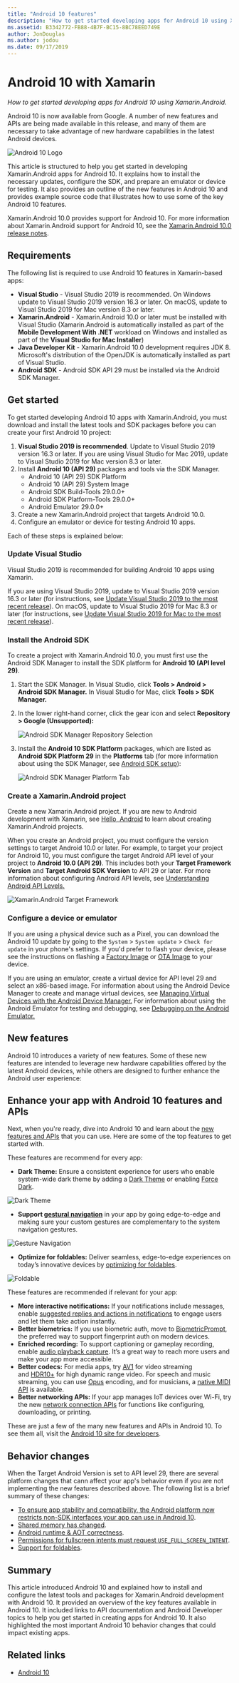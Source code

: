 ```yaml
---
title: "Android 10 features"
description: "How to get started developing apps for Android 10 using Xamarin.Android."
ms.assetid: B3342772-FB88-4B7F-BC15-8BC78EED749E
author: JonDouglas
ms.author: jodou
ms.date: 09/17/2019
---
```

# Android 10 with Xamarin

_How to get started developing apps for Android 10 using Xamarin.Android._

Android 10 is now available from Google. A number of new features and APIs are being made available in this release, and many of them are necessary to take advantage of new hardware capabilities in the latest Android devices.

![Android 10 Logo](~/android/platform/android-10-images/android10_black.png)

This article is structured to help you get started in developing Xamarin.Android apps for Android 10. It explains how to install the necessary updates, configure the SDK, and prepare an emulator or device for testing. It also provides an outline of the new features in Android 10 and provides example source code that illustrates how to use some of the key Android 10 features.

Xamarin.Android 10.0 provides support for Android 10. For more information about Xamarin.Android support for Android 10, see the [Xamarin.Android 10.0 release notes](https://docs.microsoft.com/xamarin/android/release-notes/10/10.0).

## Requirements

The following list is required to use Android 10 features in Xamarin-based apps:

- **Visual Studio** - Visual Studio 2019 is recommended. On Windows update to Visual Studio 2019 version 16.3 or later. On macOS, update to Visual Studio 2019 for Mac version 8.3 or later.
- **Xamarin.Android** - Xamarin.Android 10.0 or later must be installed with Visual Studio (Xamarin.Android is automatically installed as part of the **Mobile Development With .NET** workload on Windows and installed as part of the **Visual Studio for Mac Installer**)
- **Java Developer Kit** - Xamarin.Android 10.0 development requires JDK 8. Microsoft's distribution of the OpenJDK is automatically installed as part of Visual Studio.
- **Android SDK** - Android SDK API 29 must be installed via the Android SDK Manager.

## Get started

To get started developing Android 10 apps with Xamarin.Android, you must download and install the latest tools and SDK packages before you can create your first Android 10 project:

1. **Visual Studio 2019 is recommended**. Update to Visual Studio 2019 version 16.3 or later. If you are using Visual Studio for Mac 2019, update to Visual Studio 2019 for Mac version 8.3 or later.
2. Install **Android 10 (API 29)** packages and tools via the SDK Manager.
    - Android 10 (API 29) SDK Platform
    - Android 10 (API 29) System Image
    - Android SDK Build-Tools 29.0.0+
    - Android SDK Platform-Tools 29.0.0+
    - Android Emulator 29.0.0+
3. Create a new Xamarin.Android project that targets Android 10.0.
4. Configure an emulator or device for testing Android 10 apps.

Each of these steps is explained below:

### Update Visual Studio

Visual Studio 2019 is recommended for building Android 10 apps using Xamarin.

If you are using Visual Studio 2019, update to Visual Studio 2019 version 16.3 or later (for instructions, see [Update Visual Studio 2019 to the most recent release](https://docs.microsoft.com/visualstudio/install/update-visual-studio)). On macOS, update to Visual Studio 2019 for Mac 8.3 or later (for instructions, see [Update Visual Studio 2019 for Mac to the most recent release](https://docs.microsoft.com/en-us/visualstudio/mac/update)).

### Install the Android SDK

To create a project with Xamarin.Android 10.0, you must first use the Android SDK Manager to install the SDK platform for **Android 10 (API level 29)**.

1. Start the SDK Manager. In Visual Studio, click **Tools > Android > Android SDK Manager.** In Visual Studio for Mac, click **Tools > SDK Manager.**
2. In the lower right-hand corner, click the gear icon and select **Repository > Google (Unsupported):**

    ![Android SDK Manager Repository Selection](~/android/platform/android-10-images/sdkrepository.png)

3. Install the **Android 10 SDK Platform** packages, which are listed as **Android SDK Platform 29** in the **Platforms** tab (for more information about using the SDK Manager, see [Android SDK setup](https://docs.microsoft.com/en-us/xamarin/android/get-started/installation/android-sdk)):

    ![Android SDK Manager Platform Tab](~/android/platform/android-10-images/sdkplatforms.png)

### Create a Xamarin.Android project

Create a new Xamarin.Android project. If you are new to Android development with Xamarin, see [Hello, Android](https://docs.microsoft.com/en-us/xamarin/android/get-started/hello-android/index) to learn about creating Xamarin.Android projects.

When you create an Android project, you must configure the version settings to target Android 10.0 or later. For example, to target your project for Android 10, you must configure the target Android API level of your project to **Android 10.0 (API 29)**. This includes both your **Target Framework Version** and **Target Android SDK Version** to API 29 or later. For more information about configuring Android API levels, see [Understanding Android API Levels.](https://docs.microsoft.com/en-us/xamarin/android/app-fundamentals/android-api-levels)

![Xamarin.Android Target Framework](~/android/platform/android-10-images/targetframework.png)

### Configure a device or emulator

If you are using a physical device such as a Pixel, you can download the Android 10 update by going to the `System` > `System update` > `Check for update` in your phone's settings. If you'd prefer to flash your device, please see the instructions on flashing a [Factory Image](https://developers.google.com/android/ota) or [OTA Image](https://developers.google.com/android/ota) to your device.

If you are using an emulator, create a virtual device for API level 29 and select an x86-based image. For information about using the Android Device Manager to create and manage virtual devices, see [Managing Virtual Devices with the Android Device Manager.](https://docs.microsoft.com/en-us/xamarin/android/get-started/installation/android-emulator/device-manager) For information about using the Android Emulator for testing and debugging, see [Debugging on the Android Emulator.](https://docs.microsoft.com/en-us/xamarin/android/deploy-test/debugging/debug-on-emulator)

## New features

Android 10 introduces a variety of new features. Some of these new features are intended to leverage new hardware capabilities offered by the latest Android devices, while others are designed to further enhance the Android user experience:

## Enhance your app with Android 10 features and APIs

Next, when you're ready, dive into Android 10 and learn about the [new features and APIs](https://developer.android.com/preview/api-overview.html) that you can use. Here are some of the top features to get started with.

These features are recommend for every app:

- **Dark Theme:** Ensure a consistent experience for users who enable system-wide dark theme by adding a [Dark Theme](https://developer.android.com/preview/features/darktheme) or enabling [Force Dark](https://developer.android.com/preview/features/darktheme#force_dark).

![Dark Theme](~/android/platform/android-10-images/darktheme.png)

- **Support [gestural navigation](https://developer.android.com/preview/features/gesturalnav)** in your app by going edge-to-edge and making sure your custom gestures are complementary to the system navigation gestures.

![Gesture Navigation](~/android/platform/android-10-images/gesturenavigation.png)

- **Optimize for foldables:** Deliver seamless, edge-to-edge experiences on today’s innovative devices by [optimizing for foldables](https://developer.android.com/preview/features/foldables).

![Foldable](~/android/platform/android-10-images/foldable.png)

These features are recommended if relevant for your app:

- **More interactive notifications:** If your notifications include messages, enable [suggested replies and actions in notifications](https://developer.android.com/preview/features#smart-suggestions) to engage users and let them take action instantly.
- **Better biometrics:** If you use biometric auth, move to [BiometricPrompt](https://developer.android.com/reference/androidx/biometric/BiometricPrompt), the preferred way to support fingerprint auth on modern devices.
- **Enriched recording:** To support captioning or gameplay recording, enable [audio playback capture](https://developer.android.com/preview/features/playback-capture). It’s a great way to reach more users and make your app more accessible.
- **Better codecs:** For media apps, try [AV1](https://en.wikipedia.org/wiki/AV1) for video streaming and [HDR10+](https://en.wikipedia.org/wiki/High-dynamic-range_video#HDR10+) for high dynamic range video. For speech and music streaming, you can use [Opus](http://opus-codec.org/) encoding, and for musicians, a [native MIDI API](https://developer.android.com/preview/features/midi) is available.
- **Better networking APIs:** If your app manages IoT devices over Wi-Fi, try the new [network connection APIs](https://developer.android.com/preview/features#peer2peer) for functions like configuring, downloading, or printing.

These are just a few of the many new features and APIs in Android 10. To see them all, visit the [Android 10 site for developers](https://developer.android.com/about/versions/10/highlights).

## Behavior changes

When the Target Android Version is set to API level 29, there are several platform changes that cann affect your app's behavior even if you are not implementing the new features described above. The following list is a brief summary of these changes:

- [To ensure app stability and compatibility, the Android platform now restricts non-SDK interfaces your app can use in Android 10](https://developer.android.com/about/versions/10/behavior-changes-10#non-sdk-restrictions).
- [Shared memory has changed](https://developer.android.com/about/versions/10/behavior-changes-10#shared-memory).
- [Android runtime & AOT correctness](https://developer.android.com/about/versions/10/behavior-changes-10#system-only-oat).
- [Permissions for fullscreen intents must request `USE_FULL_SCREEN_INTENT`](https://developer.android.com/about/versions/10/behavior-changes-10#full-screen-intents).
- [Support for foldables](https://developer.android.com/about/versions/10/behavior-changes-10#foldables).

## Summary

This article introduced Android 10 and explained how to install and configure the latest tools and packages for Xamarin.Android development with Android 10. It provided an overview of the key features available in Android 10. It included links to API documentation and Android Developer topics to help you get started in creating apps for Android 10. It also highlighted the most important Android 10 behavior changes that could impact existing apps.

## Related links

- [Android 10](https://developer.android.com/about/versions/10)
